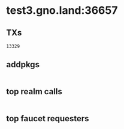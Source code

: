 # test3.gno.land:36657

## TXs
```
13329
```

## addpkgs
```
```

## top realm calls
```
```

## top faucet requesters
```
```

